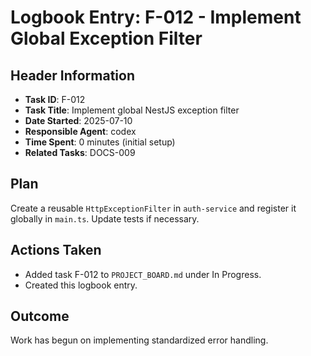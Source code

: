 # Logbook Entry: F-012 - Implement Global Exception Filter

## Header Information
- **Task ID**: F-012
- **Task Title**: Implement global NestJS exception filter
- **Date Started**: 2025-07-10
- **Responsible Agent**: codex
- **Time Spent**: 0 minutes (initial setup)
- **Related Tasks**: DOCS-009

## Plan
Create a reusable `HttpExceptionFilter` in `auth-service` and register it globally in `main.ts`. Update tests if necessary.

## Actions Taken
- Added task F-012 to `PROJECT_BOARD.md` under In Progress.
- Created this logbook entry.

## Outcome
Work has begun on implementing standardized error handling.

